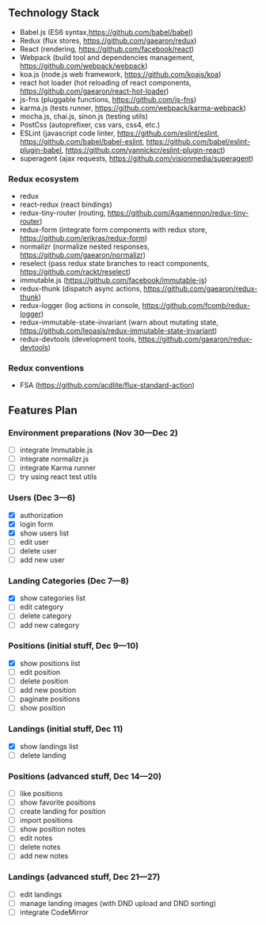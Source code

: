 ## Technology Stack

* Babel.js (ES6 syntax,https://github.com/babel/babel)
* Redux (flux stores, https://github.com/gaearon/redux)
* React (rendering, https://github.com/facebook/react)
* Webpack (build tool and dependencies management, https://github.com/webpack/webpack)
* koa.js (node.js web framework, https://github.com/koajs/koa)
* react hot loader (hot reloading of react components, https://github.com/gaearon/react-hot-loader)
* js-fns (pluggable functions, https://github.com/js-fns)
* karma.js (tests runner, https://github.com/webpack/karma-webpack)
* mocha.js, chai.js, sinon.js (testing utils)
* PostCss (autoprefixer, css vars, css4, etc.)
* ESLint (javascript code linter, https://github.com/eslint/eslint, https://github.com/babel/babel-eslint, https://github.com/babel/eslint-plugin-babel, https://github.com/yannickcr/eslint-plugin-react)
* superagent (ajax requests, https://github.com/visionmedia/superagent)

### Redux ecosystem

* redux
* react-redux (react bindings)
* redux-tiny-router (routing, https://github.com/Agamennon/redux-tiny-router)
* redux-form (integrate form components with redux store, https://github.com/erikras/redux-form)
* normalizr (normalize nested responses, https://github.com/gaearon/normalizr)
* reselect (pass redux state branches to react components, https://github.com/rackt/reselect)
* immutable.js (https://github.com/facebook/immutable-js)
* redux-thunk (dispatch async actions, https://github.com/gaearon/redux-thunk)
* redux-logger (log actions in console, https://github.com/fcomb/redux-logger)
* redux-immutable-state-invariant (warn about mutating state, https://github.com/leoasis/redux-immutable-state-invariant)
* redux-devtools (development tools, https://github.com/gaearon/redux-devtools)

### Redux conventions

* FSA (https://github.com/acdlite/flux-standard-action)

## Features Plan

### Environment preparations (Nov 30—Dec 2)
- [ ] integrate Immutable.js
- [ ] integrate normalizr.js
- [ ] integrate Karma runner
- [ ] try using react test utils

### Users (Dec 3—6)
- [x] authorization
- [x] login form
- [x] show users list
- [ ] edit user
- [ ] delete user
- [ ] add new user

### Landing Categories (Dec 7—8)
- [x] show categories list
- [ ] edit category
- [ ] delete category
- [ ] add new category

### Positions (initial stuff, Dec 9—10)
- [x] show positions list
- [ ] edit position
- [ ] delete position
- [ ] add new position
- [ ] paginate positions
- [ ] show position

### Landings (initial stuff, Dec 11)
- [x] show landings list
- [ ] delete landing

### Positions (advanced stuff, Dec 14—20)
- [ ] like positions
- [ ] show favorite positions
- [ ] create landing for position
- [ ] import positions
- [ ] show position notes
- [ ] edit notes
- [ ] delete notes
- [ ] add new notes

### Landings (advanced stuff, Dec 21—27)
- [ ] edit landings
- [ ] manage landing images (with DND upload and DND sorting)
- [ ] integrate CodeMirror

